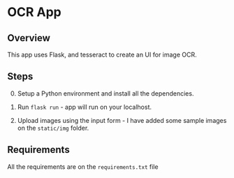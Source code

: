 # OCR App

## Overview

This app uses Flask, and tesseract to create an UI for image OCR.

## Steps

0. Setup a Python environment and install all the dependencies. <br/>

1. Run `flask run` - app will run on your localhost. <br/>
    
2. Upload images using the input form - I have added some sample images on the `static/img` folder.  <br/>
    
## Requirements

All the requirements are on the `requirements.txt` file